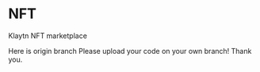 # NFT
Klaytn NFT marketplace

Here is origin branch
Please upload your code on your own branch!
Thank you.

